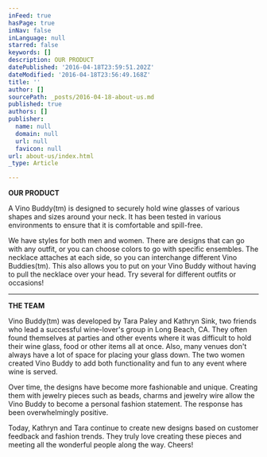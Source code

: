 ```yaml
---
inFeed: true
hasPage: true
inNav: false
inLanguage: null
starred: false
keywords: []
description: OUR PRODUCT
datePublished: '2016-04-18T23:59:51.202Z'
dateModified: '2016-04-18T23:56:49.168Z'
title: ''
author: []
sourcePath: _posts/2016-04-18-about-us.md
published: true
authors: []
publisher:
  name: null
  domain: null
  url: null
  favicon: null
url: about-us/index.html
_type: Article

---
```

**OUR PRODUCT**

A Vino Buddy(tm) is designed to securely hold wine glasses of various shapes and sizes around your neck. It has been tested in various environments to ensure that it is comfortable and spill-free.

We have styles for both men and women. There are designs that can go with any outfit, or you can choose colors to go with specific ensembles. The necklace attaches at each side, so you can interchange different Vino Buddies(tm). This also allows you to put on your Vino Buddy without having to pull the necklace over your head. Try several for different outfits or occasions! 

****

**THE TEAM**

Vino Buddy(tm) was developed by Tara Paley and Kathryn Sink, two friends who lead a successful wine-lover's group in Long Beach, CA. They often found themselves at parties and other events where it was difficult to hold their wine glass, food or other items all at once. Also, many venues don't always have a lot of space for placing your glass down. The two women created Vino Buddy to add both functionality and fun to any event where wine is served.

Over time, the designs have become more fashionable and unique. Creating them with jewelry pieces such as beads, charms and jewelry wire allow the Vino Buddy to become a personal fashion statement. The response has been overwhelmingly positive.

Today, Kathryn and Tara continue to create new designs based on customer feedback and fashion trends. They truly love creating these pieces and meeting all the wonderful people along the way. Cheers!
